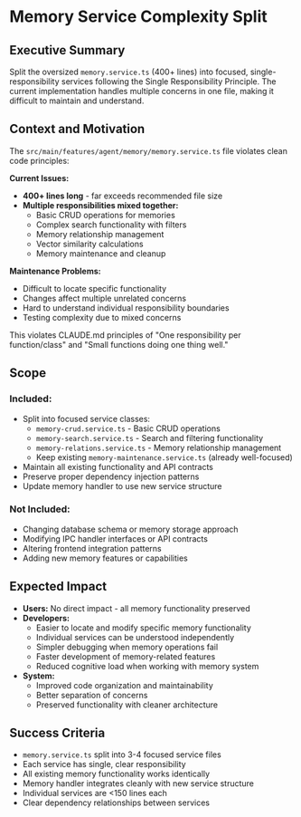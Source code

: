 # Memory Service Complexity Split

## Executive Summary

Split the oversized `memory.service.ts` (400+ lines) into focused, single-responsibility services following the Single Responsibility Principle. The current implementation handles multiple concerns in one file, making it difficult to maintain and understand.

## Context and Motivation

The `src/main/features/agent/memory/memory.service.ts` file violates clean code principles:

**Current Issues:**

- **400+ lines long** - far exceeds recommended file size
- **Multiple responsibilities mixed together:**
  - Basic CRUD operations for memories
  - Complex search functionality with filters
  - Memory relationship management
  - Vector similarity calculations
  - Memory maintenance and cleanup

**Maintenance Problems:**

- Difficult to locate specific functionality
- Changes affect multiple unrelated concerns
- Hard to understand individual responsibility boundaries
- Testing complexity due to mixed concerns

This violates CLAUDE.md principles of "One responsibility per function/class" and "Small functions doing one thing well."

## Scope

### Included:

- Split into focused service classes:
  - `memory-crud.service.ts` - Basic CRUD operations
  - `memory-search.service.ts` - Search and filtering functionality
  - `memory-relations.service.ts` - Memory relationship management
  - Keep existing `memory-maintenance.service.ts` (already well-focused)
- Maintain all existing functionality and API contracts
- Preserve proper dependency injection patterns
- Update memory handler to use new service structure

### Not Included:

- Changing database schema or memory storage approach
- Modifying IPC handler interfaces or API contracts
- Altering frontend integration patterns
- Adding new memory features or capabilities

## Expected Impact

- **Users:** No direct impact - all memory functionality preserved
- **Developers:**
  - Easier to locate and modify specific memory functionality
  - Individual services can be understood independently
  - Simpler debugging when memory operations fail
  - Faster development of memory-related features
  - Reduced cognitive load when working with memory system
- **System:**
  - Improved code organization and maintainability
  - Better separation of concerns
  - Preserved functionality with cleaner architecture

## Success Criteria

- `memory.service.ts` split into 3-4 focused service files
- Each service has single, clear responsibility
- All existing memory functionality works identically
- Memory handler integrates cleanly with new service structure
- Individual services are <150 lines each
- Clear dependency relationships between services
